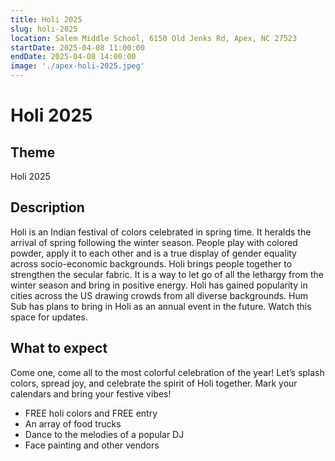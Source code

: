 ```yaml
---
title: Holi 2025
slug: holi-2025
location: Salem Middle School, 6150 Old Jenks Rd, Apex, NC 27523
startDate: 2025-04-08 11:00:00
endDate: 2025-04-08 14:00:00
image: './apex-holi-2025.jpeg'
---
```

# Holi 2025
## Theme
Holi 2025

## Description
Holi is an Indian festival of colors celebrated in spring time. It heralds the arrival of spring following the winter season.  People play with colored powder, apply it to each other and is a true display of gender equality across socio-economic backgrounds.  Holi brings people together to strengthen the secular fabric.  It is a way to let go of all the lethargy from the winter season and bring in positive energy.  Holi has gained popularity in cities across the US drawing crowds from all diverse backgrounds.  Hum Sub has plans to bring in Holi as an annual event in the future. Watch this space for updates.

## What to expect
Come one, come all to the most colorful celebration of the year! Let’s splash colors, spread joy, and celebrate the spirit of Holi together. Mark your calendars and bring your festive vibes!

- FREE holi colors and FREE entry
- An array of food trucks
- Dance to the melodies of a popular DJ
- Face painting and other vendors